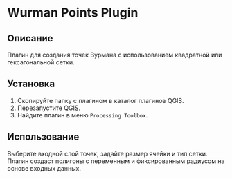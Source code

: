 # Wurman Points Plugin

## Описание

Плагин для создания точек Вурмана с использованием квадратной или гексагональной сетки.

## Установка

1. Скопируйте папку с плагином в каталог плагинов QGIS.
2. Перезапустите QGIS.
3. Найдите плагин в меню `Processing Toolbox`.

## Использование

Выберите входной слой точек, задайте размер ячейки и тип сетки. Плагин создаст полигоны с переменным и фиксированным радиусом на основе входных данных.
